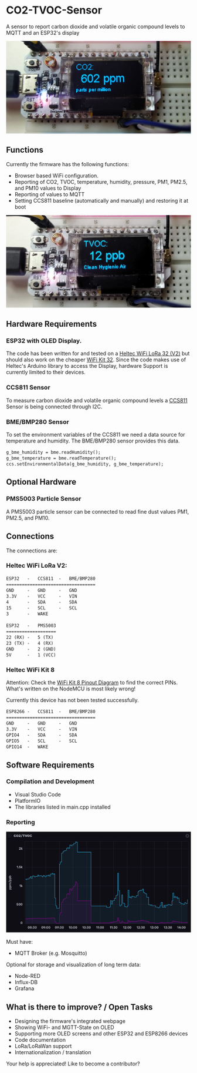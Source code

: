 # CO2-TVOC-Sensor
A sensor to report carbon dioxide and volatile organic compound levels to MQTT and an ESP32's display

![ESP32 showing carbon dioxide levels](docs/pictures/CO2-TVOC-Sensor-1.jpg)

## Functions
Currently the firmware has the following functions:

* Browser based WiFi configuration.
* Reporting of CO2, TVOC, temperature, humidity, pressure, PM1, PM2.5, and PM10 values to Display
* Reporting of values to MQTT
* Setting CCS811 baseline (automatically and manually) and restoring it at boot

![ESP32 showing volatile organic compound levels - they are even interpreted for better understanding!](docs/pictures/CO2-TVOC-Sensor-2.jpg)

## Hardware Requirements

### ESP32 with OLED Display. 
The code has been written for and tested on a [Heltec WiFi LoRa 32 (V2)](https://heltec.org/project/wifi-lora-32/) but should also work on the cheaper [WiFi Kit 32](https://heltec.org/project/wifi-kit-32/). Since the code makes use of Heltec's Arduino library to access the Display, hardware Support is currently limited to their devices.

### CCS811 Sensor
To measure carbon dioxide and volatile organic compound levels a [CCS811](https://www.sciosense.com/products/environmental-sensors/ccs811-gas-sensor-solution/) Sensor is being connected through I2C. 

### BME/BMP280 Sensor
To set the environment variables of the CCS811 we need a data source for temperature and humidity. The BME/BMP280 sensor provides this data. 

```
g_bme_humidity = bme.readHumidity();
g_bme_temperature = bme.readTemperature();
ccs.setEnvironmentalData(g_bme_humidity, g_bme_temperature);
```

## Optional Hardware

### PMS5003 Particle Sensor
A PMS5003 particle sensor can be connected to read fine dust values PM1, PM2.5, and PM10.


## Connections
The connections are:

### Heltec WiFi LoRa V2:
```
ESP32   -   CCS811  -   BME/BMP280
==================================
GND     -   GND     -   GND
3.3V    -   VCC     -   VIN
4       -   SDA     -   SDA
15      -   SCL     -   SCL
3       -   WAKE

ESP32   -   PMS5003
===================
22 (RX) -   5 (TX)
23 (TX) -   4 (RX)
GND     -   2 (GND)
5V      -   1 (VCC)
```

### Heltec WiFi Kit 8
Attention: Check the [WiFi Kit 8 Pinout Diagram](https://resource.heltec.cn/download/WiFi_Kit_8/WIFI_Kit_8_Pinout_Diagram.pdf) to find the correct PINs. What's written on the NodeMCU is most likely wrong!

Currently this device has not been tested successfully.

```
ESP8266 -   CCS811  -   BME/BMP280
==================================
GND     -   GND     -   GND
3.3V    -   VCC     -   VIN
GPIO4   -   SDA     -   SDA
GPIO5   -   SCL     -   SCL
GPIO14  -   WAKE
```


## Software Requirements

### Compilation and Development

* Visual Studio Code
* PlatformIO
* The libraries listed in main.cpp installed

### Reporting
![Report of CO2 and TVOC levels in InfluxDB dasboard](docs/pictures/CO2-TVOC-Sensor-report.png)

Must have:

* MQTT Broker (e.g. Mosquitto)

Optional for storage and visualization of long term data:

* Node-RED
* Influx-DB
* Grafana

## What is there to improve? / Open Tasks

* Designing the firmware's integrated webpage
* Showing WiFi- and MGTT-State on OLED
* Supporting more OLED screens and other ESP32 and ESP8266 devices
* Code documentation
* LoRa/LoRaWan support
* Internationalization / translation

Your help is appreciated! Like to become a contributor?